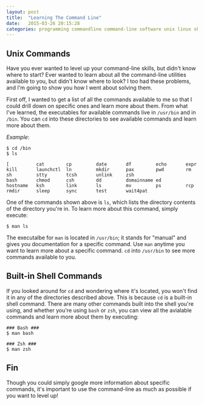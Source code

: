 ```yaml
---
layout: post
title:  "Learning The Command Line"
date:   2015-03-26 20:15:28
categories: programming commandline command-line software unix linux shell bash zsh
---
```


## Unix Commands

Have you ever wanted to level up your command-line skills, but didn't know where to start? Ever wanted to learn about
all the command-line utilities available to you, but didn't know where to look? I too had these problems, and I'm going
to show you how I went about solving them.<!--more-->

First off, I wanted to get a list of all the commands available to me so that I could drill down on specific ones and
learn more about them. From what I've learned, the executables for available commands live in `/usr/bin` and in `/bin`.
You can `cd` into these directories to see available commands and learn more about them.

*Example*:

    $ cd /bin
    $ ls

    [          cat        cp         date       df         echo       expr       kill       launchctl  ln         mkdir      pax        pwd        rm         sh         stty       tcsh       unlink     zsh
    bash       chmod      csh        dd         domainname ed         hostname   ksh        link       ls         mv         ps         rcp        rmdir      sleep      sync       test       wait4pat

One of the commands shown above is `ls`, which lists the directory contents of the directory you're in. To learn more
about this command, simply execute:

    $ man ls


The executalbe for `man` is located in `/usr/bin`; it stands for "manual" and gives you documentation for a specific
command. Use `man` anytime you want to learn more about a specific command. `cd` into `/usr/bin` to see more commands
available to you.

## Built-in Shell Commands

If you looked around for `cd` and wondering where it's located, you won't find it in any of the directories described
above. This is because `cd` is a built-in shell command. There are many other commands built into the shell you're
using, and whether you're using `bash` or `zsh`, you can view all the avialable commands and learn more about them by
executing:

    ### Bash ###
    $ man bash

    ### Zsh ###
    $ man zsh

## Fin

Though you could simply google more information about specific commands, it's important to use the command-line as much
as possible if you want to level up!
